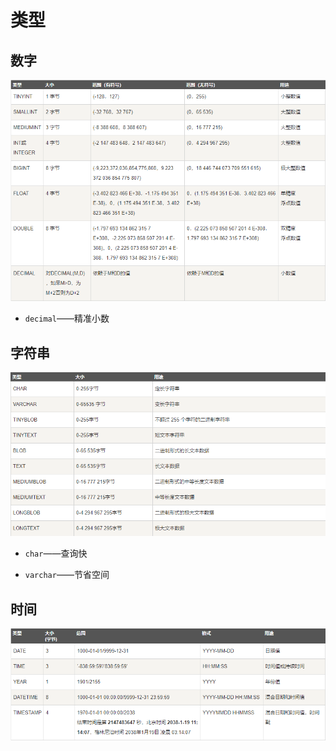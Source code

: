 # 类型

## 数字

![1559305860491](类型.assets/1559305860491.png)

- `decimal`——精准小数

## 字符串

![1559305828130](类型.assets/1559305828130.png)

- `char`——查询快

- `varchar`——节省空间

## 时间

![1559305919773](类型.assets/1559305919773.png)


